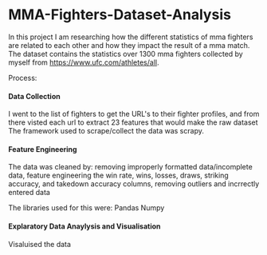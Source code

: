 # MMA-Fighters-Dataset-Analysis
In this project I am researching how the different statistics of mma fighters are related to each other and how they impact the result of a mma match. The dataset contains the statistics over 1300 mma fighters collected by myself from https://www.ufc.com/athletes/all.

Process:

#### Data Collection
I went to the list of fighters to get the URL's to their fighter profiles, and from there visted each url to extract 23 features that would make the raw dataset
The framework used to scrape/collect the data was scrapy.  

#### Feature Engineering
The data was cleaned by:
removing improperly formatted data/incomplete data,
feature engineering the win rate, wins, losses, draws, striking accuracy, and takedown accuracy columns,
removing outliers and incrrectly entered data

The libraries used for this were:
Pandas
Numpy

#### Explaratory Data Anaylysis and Visualisation

Visaluised the data
